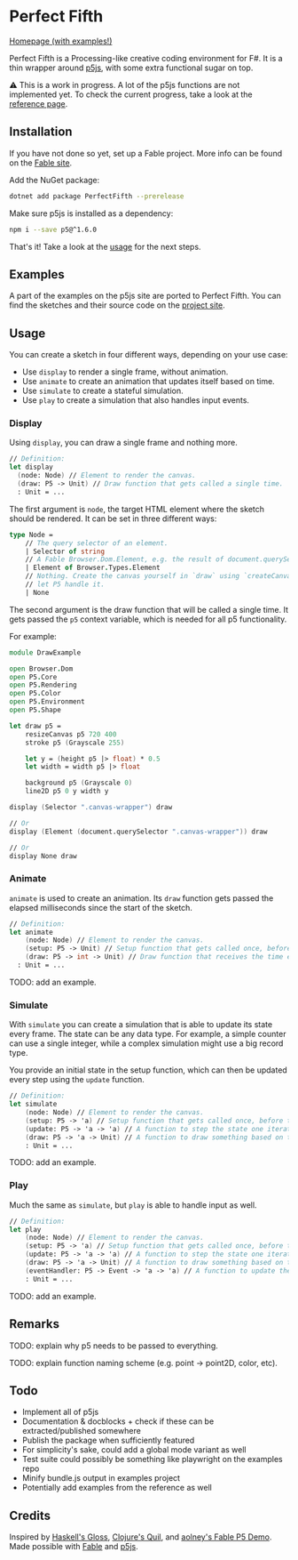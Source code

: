 # Perfect Fifth

[Homepage (with examples!)](https://mark-gerarts.github.io/perfect-fifth/)

Perfect Fifth is a Processing-like creative coding environment for F#. It is a
thin wrapper around [p5js](https://p5js.org), with some extra functional sugar
on top.

⚠️ This is a work in progress. A lot of the p5js functions are not implemented
yet. To check the current progress, take a look at the [reference
page](https://mark-gerarts.github.io/perfect-fifth/reference.html).

## Installation

If you have not done so yet, set up a Fable project. More info can be found on
the [Fable site](https://fable.io/docs/2-steps/your-first-fable-project.html).

Add the NuGet package:

```bash
dotnet add package PerfectFifth --prerelease
```

Make sure p5js is installed as a dependency:

```bash
npm i --save p5@^1.6.0
```

That's it! Take a look at the [usage](#usage) for the next steps.

## Examples

A part of the examples on the p5js site are ported to Perfect Fifth. You can
find the sketches and their source code on the [project
site](https://mark-gerarts.github.io/perfect-fifth/examples.html).

## Usage

You can create a sketch in four different ways, depending on your use case:

- Use `display` to render a single frame, without animation.
- Use `animate` to create an animation that updates itself based on time.
- Use `simulate` to create a stateful simulation.
- Use `play` to create a simulation that also handles input events.

### Display

Using `display`, you can draw a single frame and nothing more.

```fsharp
// Definition:
let display
  (node: Node) // Element to render the canvas.
  (draw: P5 -> Unit) // Draw function that gets called a single time.
  : Unit = ...
```

The first argument is `node`, the target HTML element where the sketch should be
rendered. It can be set in three different ways:

```fsharp
type Node =
    // The query selector of an element.
    | Selector of string
    // A Fable Browser.Dom.Element, e.g. the result of document.querySelector
    | Element of Browser.Types.Element
    // Nothing. Create the canvas yourself in `draw` using `createCanvas`, or
    // let P5 handle it.
    | None
```

The second argument is the draw function that will be called a single time. It
gets passed the `p5` context variable, which is needed for all p5 functionality.

For example:

```fsharp
module DrawExample

open Browser.Dom
open P5.Core
open P5.Rendering
open P5.Color
open P5.Environment
open P5.Shape

let draw p5 =
    resizeCanvas p5 720 400
    stroke p5 (Grayscale 255)

    let y = (height p5 |> float) * 0.5
    let width = width p5 |> float

    background p5 (Grayscale 0)
    line2D p5 0 y width y

display (Selector ".canvas-wrapper") draw

// Or
display (Element (document.querySelector ".canvas-wrapper")) draw

// Or
display None draw
```

### Animate

`animate` is used to create an animation. Its `draw` function gets passed the
elapsed milliseconds since the start of the sketch.

```fsharp
// Definition:
let animate
    (node: Node) // Element to render the canvas.
    (setup: P5 -> Unit) // Setup function that gets called once, before the sketch starts.
    (draw: P5 -> int -> Unit) // Draw function that receives the time elapsed in ms.
  : Unit = ...
```

TODO: add an example.

### Simulate

With `simulate` you can create a simulation that is able to update its state
every frame. The state can be any data type. For example, a simple counter can
use a single integer, while a complex simulation might use a big record type.

You provide an initial state in the setup function, which can then be updated
every step using the `update` function.

```fsharp
// Definition:
let simulate
    (node: Node) // Element to render the canvas.
    (setup: P5 -> 'a) // Setup function that gets called once, before the sketch starts. Returns the initial state.
    (update: P5 -> 'a -> 'a) // A function to step the state one iteration.
    (draw: P5 -> 'a -> Unit) // A function to draw something based on the current state.
    : Unit = ...
```

TODO: add an example.

### Play

Much the same as `simulate`, but `play` is able to handle input as well.

```fsharp
// Definition:
let play
    (node: Node) // Element to render the canvas.
    (setup: P5 -> 'a) // Setup function that gets called once, before the sketch starts. Returns the initial state.
    (update: P5 -> 'a -> 'a) // A function to step the state one iteration.
    (draw: P5 -> 'a -> Unit) // A function to draw something based on the current state.
    (eventHandler: P5 -> Event -> 'a -> 'a) // A function to update the state based on input events.
    : Unit = ...
```

TODO: add an example.

## Remarks

TODO: explain why p5 needs to be passed to everything.

TODO: explain function naming scheme (e.g. point -> point2D, color, etc).

## Todo

- Implement all of p5js
- Documentation & docblocks + check if these can be extracted/published
  somewhere
- Publish the package when sufficiently featured
- For simplicity's sake, could add a global mode variant as well
- Test suite could possibly be something like playwright on the examples repo
- Minify bundle.js output in examples project
- Potentially add examples from the reference as well

## Credits

Inspired by [Haskell's Gloss](http://gloss.ouroborus.net/), [Clojure's
Quil](https://github.com/quil/quil), and [aolney's Fable P5
Demo](https://github.com/aolney/fable-p5-demo). Made possible with
[Fable](https://fable.io/) and [p5js](https://p5js.org).
